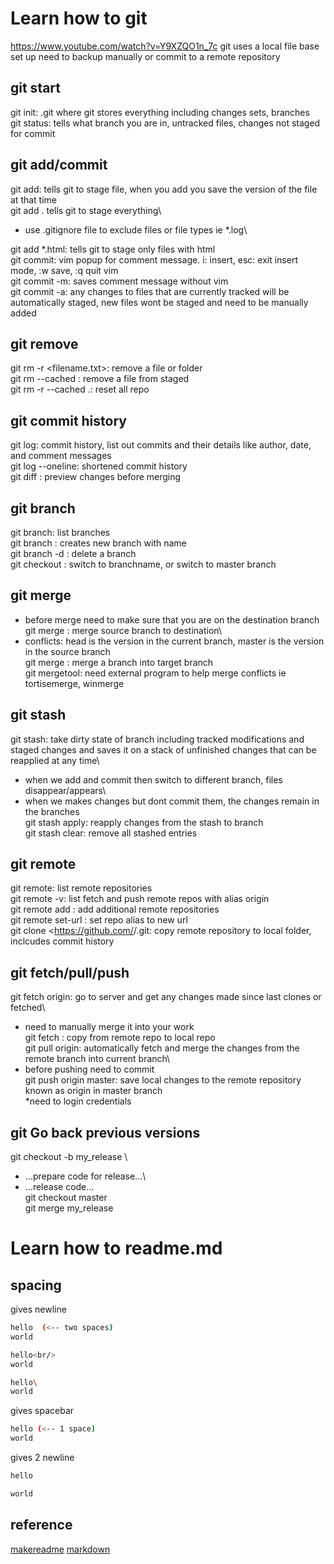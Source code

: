 # Learn how to git

https://www.youtube.com/watch?v=Y9XZQO1n_7c
git uses a local file base set up
need to backup manually or commit to a remote repository

## git start
git init: .git where git stores everything including changes sets, branches\
git status: tells what branch you are in, untracked files, changes not staged for commit

## git add/commit
git add: tells git to stage file, when you add you save the version of the file at that time\
git add .   tells git to stage everything\
* use .gitignore file to exclude files or file types ie *.log\

git add *.html:		tells git to stage only files with html\
git commit: vim popup for comment message. i: insert, esc: exit insert mode, :w save, :q quit vim\
git commit -m: saves comment message without vim\
git commit -a: any changes to files that are currently tracked will be automatically staged, new files wont be staged and need to be manually added

## git remove
git rm -r <filename.txt>: remove a file or folder\
git rm --cached <filename>: remove a file from staged\
git rm -r --cached .: reset all repo

## git commit history
git log: commit history, list out commits and their details like author, date, and comment messages\
git log --oneline: shortened commit history\
git diff <source> <targetbranch>: preview changes before merging

## git branch
git branch: list branches\
git branch <branchname>: creates new branch with name\
git branch -d <branch name>: delete a branch\
git checkout <branchname>: switch to branchname, or switch to master branch

## git merge
* before merge need to make sure that you are on the destination branch\
git merge <source branch>: merge source branch to destination\
* conflicts: head is the version in the current branch, master is the version in the source branch\
git merge <source> <target branch>: merge a branch into target branch\
git mergetool: need external program to help merge conflicts ie tortisemerge, winmerge

## git stash
git stash: take dirty state of branch including tracked modifications and staged changes and saves it on a stack of unfinished changes that can be reapplied at any time\
* when we add and commit then switch to different branch, files disappear/appears\
* when we makes changes but dont commit them, the changes remain in the branches\
git stash apply: reapply changes from the stash to branch\
git stash clear: remove all stashed entries

## git remote
git remote: list remote repositories\
git remote -v: list fetch and push remote repos with alias origin\
git remote add <aliasname> <url>: add additional remote repositories\
git remote set-url <aliasname> <url>:  set repo alias to new url\
git clone <https://github.com/<name>/<repo>.git: copy remote repository to local folder, inclcudes commit history

## git fetch/pull/push
git fetch origin: go to server and get any changes made since last clones or fetched\
* need to manually merge it into your work\
git fetch <alias name>: copy from remote repo to local repo\
git pull origin: automatically fetch and merge the changes from the remote branch into current branch\
* before pushing need to commit\
git push origin master: save local changes to the remote repository known as origin in master branch\
*need to login credentials

## git Go back previous versions
git checkout -b my_release <commit-id>\
* ...prepare code for release...\
* ...release code...\
git checkout master\
git merge my_release

# Learn how to readme.md

## spacing

gives newline
```bash
hello  (<-- two spaces)
world
```
```bash 
hello<br/>
world
```
```bash
hello\
world
```

gives spacebar
```bash
hello (<-- 1 space)
world
```

gives 2 newline
```bash
hello

world
```

## reference
[makereadme](https://www.makeareadme.com/)
[markdown](https://github.com/adam-p/markdown-here/wiki/Markdown-Cheatsheet)